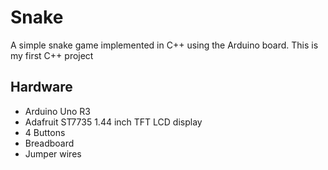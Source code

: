 # Snake

A simple snake game implemented in C++ using the Arduino board. This is my first C++ project 

## Hardware

- Arduino Uno R3
- Adafruit ST7735 1.44 inch TFT LCD display
- 4 Buttons
- Breadboard
- Jumper wires
